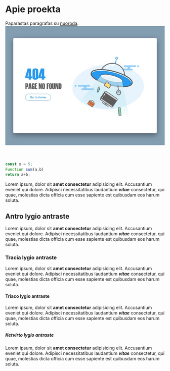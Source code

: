 # Apie proekta
Paparastas paragrafas su [nuoroda](https://example.com).
![Ufo nuotrauka](./ufo.jpg)
```js


const x = 5;
Function sum(a,b)
return a+b;
```
Lorem ipsum, dolor sit **amet consectetur** adipisicing elit. Accusantium eveniet qui dolore. Adipisci necessitatibus laudantium **_vitae_** consectetur, qui quae, molestias dicta officia cum esse sapiente est quibusdam eos harum soluta.

## Antro lygio antraste
Lorem ipsum, dolor sit **amet consectetur** adipisicing elit. Accusantium eveniet qui dolore. Adipisci necessitatibus laudantium **_vitae_** consectetur, qui quae, molestias dicta officia cum esse sapiente est quibusdam eos harum soluta.

### Tracia lygio antraste
Lorem ipsum, dolor sit **amet consectetur** adipisicing elit. Accusantium eveniet qui dolore. Adipisci necessitatibus laudantium **_vitae_** consectetur, qui quae, molestias dicta officia cum esse sapiente est quibusdam eos harum soluta.
#### Triaco lygio antraste
Lorem ipsum, dolor sit **amet consectetur** adipisicing elit. Accusantium eveniet qui dolore. Adipisci necessitatibus laudantium **_vitae_** consectetur, qui quae, molestias dicta officia cum esse sapiente est quibusdam eos harum soluta.
##### Ketvirto lygio antraste
Lorem ipsum, dolor sit **amet consectetur** adipisicing elit. Accusantium eveniet qui dolore. Adipisci necessitatibus laudantium **_vitae_** consectetur, qui quae, molestias dicta officia cum esse sapiente est quibusdam eos harum soluta.